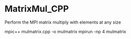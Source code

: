 # MatrixMul_CPP

Perform the MPI matrix multiply with elements at any size

mpic++ mulmatrix.cpp -o mulmatrix
mpirun -np 4 mulmatrix
